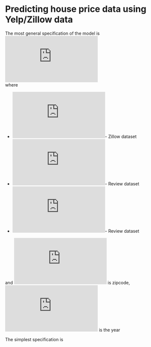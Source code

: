 Predicting house price data using Yelp/Zillow data
================

The most general specification of the model is   
![&#10;
P\_{bzy}=f(Star\_{bzy},Review\_{bzy})&#10;](https://latex.codecogs.com/png.latex?%0A%20%20%20%20P_%7Bbzy%7D%3Df%28Star_%7Bbzy%7D%2CReview_%7Bbzy%7D%29%0A
"
    P_{bzy}=f(Star_{bzy},Review_{bzy})
")  
where

  - ![P\_{zy}](https://latex.codecogs.com/png.latex?P_%7Bzy%7D
    "P_{zy}")- Zillow dataset
  - ![Star\_{zy}](https://latex.codecogs.com/png.latex?Star_%7Bzy%7D
    "Star_{zy}")- Review dataset
  - ![Review\_{zy}](https://latex.codecogs.com/png.latex?Review_%7Bzy%7D
    "Review_{zy}")- Review dataset

and ![z](https://latex.codecogs.com/png.latex?z "z") is zipcode,
![y](https://latex.codecogs.com/png.latex?y "y") is the year

The simplest specification is
